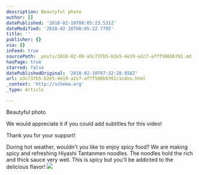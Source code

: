 ```yaml
---
description: Beautyful photo
author: []
datePublished: '2018-02-10T08:05:23.531Z'
dateModified: '2018-02-10T08:05:22.779Z'
title: ''
publisher: {}
via: {}
inFeed: true
sourcePath: _posts/2018-02-08-a3c737b5-b2e5-4e19-a2c7-afff506bb761.md
hasPage: true
starred: false
datePublishedOriginal: '2018-02-10T07:32:28.956Z'
url: a3c737b5-b2e5-4e19-a2c7-afff506bb761/index.html
_context: 'http://schema.org'
_type: Article

---
```

Beautyful photo

We would appreciate it if you could add subtitles for this video! 

Thank you for your support!

During hot weather, wouldn't you like to enjoy spicy food? We are making spicy and refreshing Hiyashi Tantanmen noodles. The noodles hold the rich and thick sauce very well. This is spicy but you'll be addicted to the delicious flavor!
![](https://the-grid-user-content.s3-us-west-2.amazonaws.com/56d7a297-ec6b-466e-ab41-13d1c33e23b7.jpg)